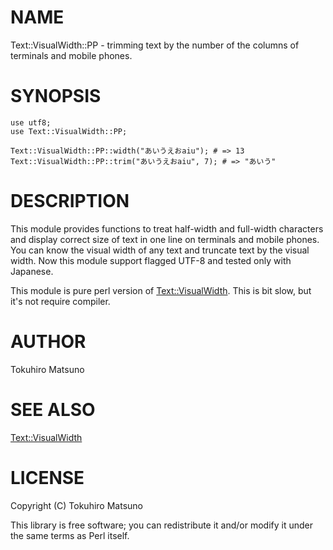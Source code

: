 # NAME

Text::VisualWidth::PP - trimming text by the number of the columns of terminals and mobile phones.

# SYNOPSIS

    use utf8;
    use Text::VisualWidth::PP;

    Text::VisualWidth::PP::width("あいうえおaiu"); # => 13
    Text::VisualWidth::PP::trim("あいうえおaiu", 7); # => "あいう"

# DESCRIPTION

This module provides functions to treat half-width and full-width characters and display correct size of text in one line on terminals and mobile phones. You can know the visual width of any text and truncate text by the visual width. Now this module support flagged UTF-8 and tested only with Japanese.  

This module is pure perl version of [Text::VisualWidth](http://search.cpan.org/perldoc?Text::VisualWidth). This is bit slow, but it's not require compiler.

# AUTHOR

Tokuhiro Matsuno <tokuhirom AAJKLFJEF GMAIL COM>

# SEE ALSO

[Text::VisualWidth](http://search.cpan.org/perldoc?Text::VisualWidth)

# LICENSE

Copyright (C) Tokuhiro Matsuno

This library is free software; you can redistribute it and/or modify
it under the same terms as Perl itself.
